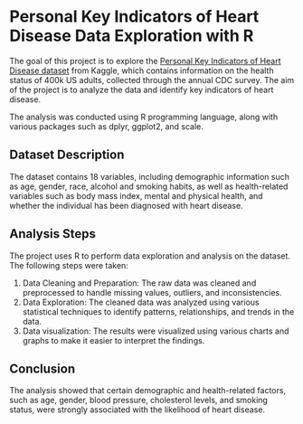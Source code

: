 # Personal Key Indicators of Heart Disease Data Exploration with R

The goal of this project is to explore the [Personal Key Indicators of Heart Disease dataset](https://www.kaggle.com/datasets/kamilpytlak/personal-key-indicators-of-heart-disease) from Kaggle, which contains information on the health status of 400k US adults, 
collected through the annual CDC survey. The aim of the project is to analyze the data and identify key indicators of heart disease.

The analysis was conducted using R programming language, along with various packages such as dplyr, ggplot2, and scale.

## Dataset Description

The dataset contains 18 variables, including demographic information such as age, gender, race, alcohol and smoking habits, as well as health-related variables
such as body mass index, mental and physical health, and whether the individual has been diagnosed with heart disease.
## Analysis Steps

The project uses R to perform data exploration and analysis on the dataset. The following steps were taken:

1. Data Cleaning and Preparation: The raw data was cleaned and preprocessed to handle missing values, outliers, and inconsistencies.
2. Data Exploration: The cleaned data was analyzed using various statistical techniques to identify patterns, relationships, and trends in the data.
3. Data visualization: The results were visualized using various charts and graphs to make it easier to interpret the findings.

## Conclusion

The analysis showed that certain demographic and health-related factors, such as age, gender, blood pressure, cholesterol levels, and smoking status, 
were strongly associated with the likelihood of heart disease.
